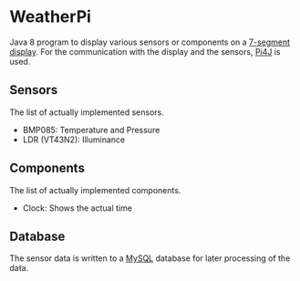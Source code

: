 # WeatherPi

Java 8 program to display various sensors or components on a [7-segment display](https://learn.adafruit.com/adafruit-led-backpack/1-2-inch-7-segment-backpack). For the communication with the display and the sensors, [Pi4J](http://pi4j.com/) is used.

## Sensors
The list of actually implemented sensors.

*   BMP085: Temperature and Pressure
*   LDR (VT43N2): Illuminance

## Components
The list of actually implemented components.

*   Clock: Shows the actual time

## Database
The sensor data is written to a [MySQL](http://www.mysql.com/) database for later processing of the data.
